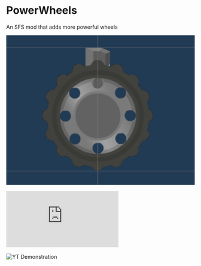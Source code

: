 # PowerWheels
An SFS mod that adds more powerful wheels

![A photo of two wheels, Large and Medium](https://github.com/alliancecrusader/PowerWheels/blob/main/Resources/Parts/PowerWheels/Screenshot%202025-03-13%20205517.png)

![SFS Forums Post](https://jmnet.one/sfs/forum/index.php?threads/powerwheels.15345/)

![YT Demonstration](https://youtu.be/Zn5OyZfFMnI)